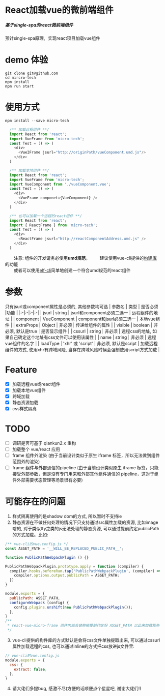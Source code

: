 
# React加载vue的微前端组件
##### 基于single-spa的react微前端组件
预计single-spa原理，实现react项目加载vue组件

# demo 体验
```
git clone git@github.com
cd mircro-tech
npm install
npm run start
```


# 使用方式
```js
npm install --save micro-tech
```
```js
  /** 加载远程组件 **/
  import React from 'react';
  import VueFrame from 'micro-tech';
  const Test = () => (
    <div>
      <VueIFrame jsurl="http://originPath/vueComponent.umd.js"/>
    </div>
  )
```
```js
  /** 加载本地组件 **/
  import React from 'react';
  import VueFrame from 'micro-tech';
  import VueComponent from './vueComponent.vue';
  const Test = () => (
    <div>
      <VueFrame componet={VueComponent} />
    </div>
  )
```
```js
  /** 也可以加载一个远程的react组件 **/
  import React from 'react';
  import { ReactFrame } from 'micro-tech';
  const Test = () => (
    <div>
      <ReactFrame jsurl="http://reactComponentAddress.umd.js" />
    </div>
  )
```
&emsp;&emsp;注意: 组件的开发请务必使用**umd规范**。
&emsp;&emsp;建议使用vue-cli提供的<a href="https://cli.vuejs.org/zh/guide/build-targets.html#%E5%BA%94%E7%94%A8" target="_blank">构建库</a>的功能</br>
&emsp;&emsp;或者可以使用<a href="https://github.com/y805939188/elf-cli" target="_blank">elf-cli</a>简单地创建一个符合umd规范的react组件
</br>

# 参数
只有jsurl或component属性是必须的, 其他参数均可选
| 参数名 | 类型 | 是否必须 |功能 |
|:-|:-|:-|:-|
| jsurl | string | jsurl和component必须二选一 | 远程组件的地址 |
| component | VueComponent | component和jsurl必须二选一 | 本地vue组件 |
| extraProps | Object | 非必须 | 传递给组件的属性 |
| visible | boolean | 非必须, 默认是true | 是否显示组件 |
| cssurl | string | 非必须 | 远程css的地址, 如果自己确定这个地址有css文件可以使用该属性 |
| name | string | 非必须 | 远程vue组件的名字 |
| loadType | 'xhr' 或 'script' | 非必须, 默认是script | 加载远程组件的方式, 使用xhr有跨域风险, 当存在跨域风险时候会强制使用script方式加载 |

# Feature
- [x] 加载远程vue或react组件
- [x] 加载本地vue组件
- [x] 跨域加载
- [x] 静态资源加载
- [x] css样式隔离

# TODO
- [ ] 调研是否可基于 qiankun2.x 重构
- [ ] 加载整个 vue/react 应用
- [ ] frame 组件外渲染 (由于当前设计类似于原生 iframe 标签，所以无法做到组件范围外的渲染)
- [ ] frame 组件与外部通信的pipeline (由于当前设计类似原生 iframe 标签，只能接受外部参数，但是没有专门用来和外部其他组件通信的 pipeline，这对于组件外部需要状态管理等场景很有必要)

# 可能存在的问题
1. 样式隔离使用的是shadow dom的方式, 所以暂时不支持ie
2. 静态资源在不做任何处理的情况下只支持通过src属性加载的资源, 比如image啥的, 对于类似tty之类的js无法处理的静态资源, 可以通过提前约定publicPath的方式加载。比如:
```js
/** vue-cli的vue.config.js */
const ASSET_PATH = '__WILL_BE_REPLACED_PUBLIC_PATH__';

function PublicPathWebpackPlugin () {}

PublicPathWebpackPlugin.prototype.apply = function (compiler) {
  compiler.hooks.beforeRun.tap('PublicPathWebpackPlugin', (compiler) => {
    compiler.options.output.publicPath = ASSET_PATH;
  })
}

module.exports = {
  publicPath: ASSET_PATH,
  configureWebpack (config) {
    config.plugins.unshift(new PublicPathWebpackPlugin());
  },
}
/**
 * react-vue-micro-frame 组件内部会替换掉提前约定好 ASSET_PATH 以此来加载那些非src属性加载的静态资源
 */

```
3. vue-cli提供的构件库的方式默认是会将css文件单独提取出来, 可以通过cssurl属性加载远程的css, 也可以通过inline的方式把css放进js文件里:
```js
// vue-cli的vue.config.js
module.exports = {
  css: {
    extract: false,
  },
}
```
4. 请大佬们多提bug, 感激不尽(方便的话顺便点个星星吧, 谢谢大佬们!)

